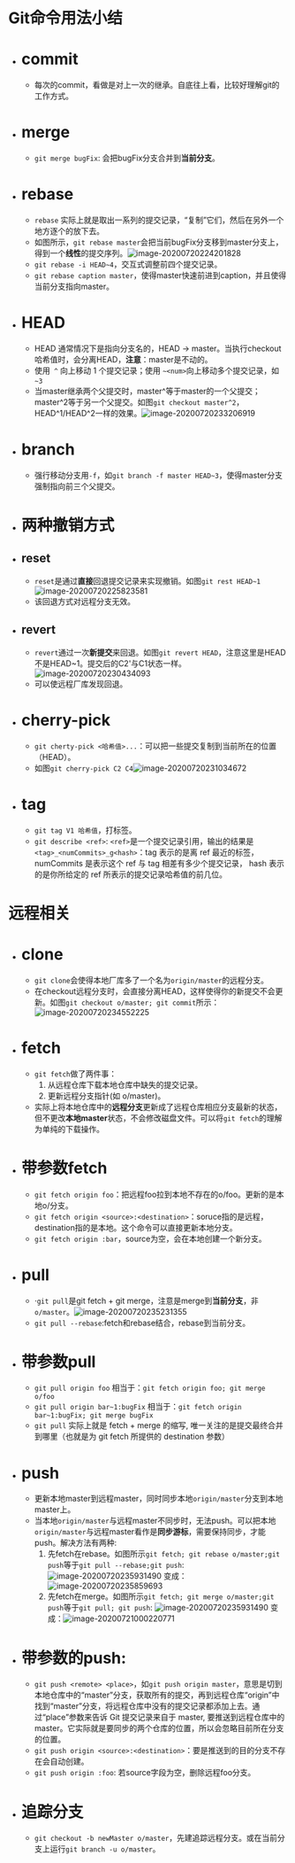 # Git命令用法小结
* # commit
	* 每次的commit，看做是对上一次的继承。自底往上看，比较好理解git的工作方式。

* # merge
	* `git merge bugFix`: 会把bugFix分支合并到**当前分支**。
* # rebase
	* `rebase` 实际上就是取出一系列的提交记录，“复制”它们，然后在另外一个地方逐个的放下去。
	* 如图所示，`git rebase master`会把当前bugFix分支移到master分支上，得到一个**线性**的提交序列。![image-20200720224201828](pic/image-20200720224201828.png)
	* `git rebase -i HEAD~4`，交互式调整前四个提交记录。
	* `git rebase caption master`，使得master快速前进到caption，并且使得当前分支指向master。

* # HEAD
	* HEAD 通常情况下是指向分支名的，HEAD -> master。当执行checkout 哈希值时，会分离HEAD，**注意**：master是不动的。
	* 使用` ^` 向上移动 1 个提交记录；使用 `~<num>`向上移动多个提交记录，如 `~3`
	* 当master继承两个父提交时，master^等于master的一个父提交；master^2等于另一个父提交。如图`git checkout master^2`，HEAD^1/HEAD^2一样的效果。![image-20200720233206919](pic/image-20200720233206919.png)

* # branch
	* 强行移动分支用`-f`，如`git branch -f master HEAD~3`，使得master分支强制指向前三个父提交。

* # 两种撤销方式
* ## reset
	* `reset`是通过**直接**回退提交记录来实现撤销。如图`git rest HEAD~1`![image-20200720225823581](pic/image-20200720225823581.png)
	* 该回退方式对远程分支无效。

* ## revert
	* `revert`通过一次**新提交**来回退。如图`git revert HEAD`，注意这里是HEAD不是HEAD~1。提交后的C2'与C1状态一样。![image-20200720230434093](pic/image-20200720230434093.png)
	* 可以使远程厂库发现回退。

* # cherry-pick
	* `git cherty-pick <哈希值>...`：可以把一些提交复制到当前所在的位置（HEAD）。
	* 如图`git cherry-pick C2 C4`![image-20200720231034672](pic/image-20200720231034672.png)

* # tag
	* `git tag V1 哈希值`，打标签。
	* `git describe <ref>`: `<ref>`是一个提交记录引用，输出的结果是`<tag>_<numCommits>_g<hash>`：tag 表示的是离 ref 最近的标签， numCommits 是表示这个 ref 与 tag 相差有多少个提交记录， hash 表示的是你所给定的 ref 所表示的提交记录哈希值的前几位。
	
	

# 远程相关

* # clone
	* `git clone`会使得本地厂库多了一个名为`origin/master`的远程分支。
	* 在checkout远程分支时，会直接分离HEAD，这样使得你的新提交不会更新。如图`git checkout o/master; git commit`所示：![image-20200720234552225](pic/image-20200720234552225.png)

* # fetch
	* `git fetch`做了两件事：
		1. 从远程仓库下载本地仓库中缺失的提交记录。
		2. 更新远程分支指针(如 o/master)。
	* 实际上将本地仓库中的**远程分支**更新成了远程仓库相应分支最新的状态，但不更改**本地master**状态，不会修改磁盘文件。可以将`git fetch`的理解为单纯的下载操作。

* # 带参数fetch
	* `git fetch origin foo`：把远程foo拉到本地不存在的o/foo。更新的是本地o/分支。
	* `git fetch origin <source>:<destination>`：soruce指的是远程，destination指的是本地。这个命令可以直接更新本地分支。
	* `git fetch origin :bar`，source为空，会在本地创建一个新分支。

* # pull
	* ·`git pull`是git fetch + git merge，注意是merge到**当前分支**，非`o/master`。![image-20200720235231355](pic/image-20200720235231355.png)
	* `git pull --rebase`:fetch和rebase结合，rebase到当前分支。

* # 带参数pull
	* `git pull origin foo` 相当于：`git fetch origin foo; git merge o/foo`
	* `git pull origin bar~1:bugFix` 相当于：`git fetch origin bar~1:bugFix; git merge bugFix`
	* `git pull` 实际上就是 fetch + merge 的缩写, 唯一关注的是提交最终合并到哪里（也就是为 git fetch 所提供的 destination 参数）

* # push
	* 更新本地master到远程master，同时同步本地`origin/master`分支到本地master上。
	* 当本地`origin/master`与远程master不同步时，无法push。可以把本地`origin/master`与远程master看作是**同步游标**，需要保持同步，才能push。解决方法有两种:
		1. 先fetch在rebase。如图所示`git fetch; git rebase o/master;git push`等于`git pull --rebase;git push`: ![image-20200720235931490](pic/image-20200720235931490.png) 变成：![image-20200720235859693](pic/image-20200720235859693.png)
		2. 先fetch在merge。如图所示`git fetch; git merge o/master;git push`等于`git pull; git push`: ![image-20200720235931490](pic/image-20200720235931490.png) 变成：![image-20200721000220771](pic/image-20200721000220771.png)

* # 带参数的push: 
	* `git push <remote> <place>`，如`git push origin master`，意思是切到本地仓库中的“master”分支，获取所有的提交，再到远程仓库“origin”中找到“master”分支，将远程仓库中没有的提交记录都添加上去。通过“place”参数来告诉 Git 提交记录来自于 master, 要推送到远程仓库中的 master。它实际就是要同步的两个仓库的位置，所以会忽略目前所在分支的位置。
	* `git push origin <source>:<destination>`：要是推送到的目的分支不存在会自动创建。
	* `git push origin :foo`: 若source字段为空，删除远程foo分支。

* # 追踪分支
	* `git checkout -b newMaster o/master`，先建追踪远程分支。或在当前分支上运行`git branch -u o/master`。